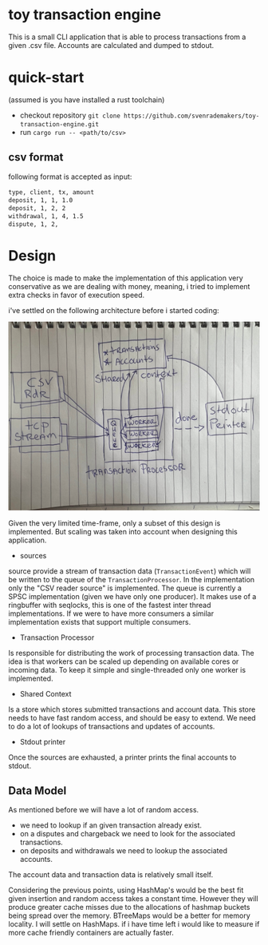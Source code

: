 # toy transaction engine

This is a small CLI application that is able to process transactions from a
given .csv file. Accounts are calculated and dumped to stdout.

# quick-start

(assumed is you have installed a rust toolchain)
* checkout repository `git clone https://github.com/svenrademakers/toy-transaction-engine.git`
* run `cargo run -- <path/to/csv>`

## csv format

following format is accepted as input:

```csv
type, client, tx, amount
deposit, 1, 1, 1.0
deposit, 1, 2, 2
withdrawal, 1, 4, 1.5
dispute, 1, 2,
```

# Design

The choice is made to make the implementation of this application very
conservative as we are dealing with money, meaning, i tried to implement
extra checks in favor of execution speed.

i've settled on the following architecture before i started coding:

![alt text](https://github.com/svenrademakers/toy-transaction-engine/blob/master/design.jpg?raw=true)

Given the very limited time-frame, only a subset of this design is implemented.
But scaling was taken into account when designing this application.

* sources

source provide a stream of transaction data (`TransactionEvent`) which will be
written to the queue of the `TransactionProcessor`. In the implementation only the "CSV reader source" is implemented.
The queue is currently a SPSC implementation (given we have only one producer). It makes use of a ringbuffer with
seqlocks, this is one of the fastest inter thread implementations.
If we were to have more consumers a similar implementation exists that support
multiple consumers.

* Transaction Processor

Is responsible for distributing the work of processing transaction data. The
idea is that workers can be scaled up depending on available cores or incoming
data. To keep it simple and single-threaded only one worker is implemented.

* Shared Context

Is a store which stores submitted transactions and account data. This store
needs to have fast random access, and should be easy to extend. We need to
do a lot of lookups of transactions and updates of accounts.

* Stdout printer

Once the sources are exhausted, a printer prints the final accounts to stdout.

## Data Model

As mentioned before we will have a lot of random access.
* we need to lookup if an
given transaction already exist.
* on a disputes and chargeback we need to look for the associated transactions.
* on deposits and
withdrawals we need to lookup the associated accounts.

The account data and transaction data is relatively small itself.

Considering the previous points, using HashMap's would be the best fit given
insertion and random access takes a constant time. However they will produce
greater cache misses due to the allocations of hashmap buckets being spread over
the memory. BTreeMaps would be a better for memory locality. I will settle on
HashMaps. if i have time left i would like to measure if more cache friendly
containers are actually faster.

